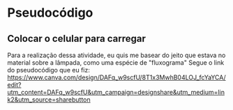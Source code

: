 # Pseudocódigo
## Colocar o celular para carregar

Para a realização dessa atividade, eu quis me basear do jeito que estava no material sobre a lâmpada, como uma espécie de "fluxograma"
Segue o link do pseudocódigo que eu fiz: 
<https://www.canva.com/design/DAFq_w9scfU/8T1x3MwhB04LOJ_fcYaYCA/edit?utm_content=DAFq_w9scfU&utm_campaign=designshare&utm_medium=link2&utm_source=sharebutton>

